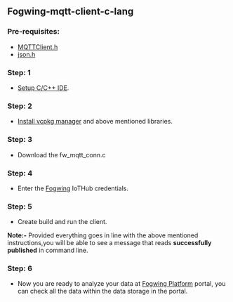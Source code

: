 ## Fogwing-mqtt-client-c-lang
### Pre-requisites:
- [MQTTClient.h](https://github.com/eclipse/paho.mqtt.c)
- [json.h](https://github.com/json-c/json-c)

### Step: 1
- [Setup C/C++ IDE](https://visualstudio.microsoft.com/).

### Step: 2
- [Install vcpkg manager](https://vcpkg.io/en/getting-started.html) and above mentioned libraries.

### Step: 3
- Download the fw_mqtt_conn.c 

### Step: 4
- Enter the [Fogwing](https://portal.fogwing.net/) IoTHub credentials.

### Step: 5
- Create build and run the client.

**Note:-** Provided everything goes in line with the above mentioned
           instructions,you will be able to see a message that reads 
           **successfully published** in command line.

### Step: 6
 
- Now you are ready to analyze your data at [Fogwing Platform](https://portal.fogwing.net/) portal,
you can check all the data within the data storage in the portal.
